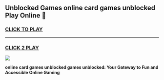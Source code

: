
## Unblocked Games online card games unblocked Play Online 👋
<h3>
<a href="https://news.freeplayer.one?title=online_card_games_unblocked&ref=17F">CLICK TO PLAY</a></h3>
<hr>

<h3>
<a href="https://news.freeplayer.one?title=online_card_games_unblocked&ref=17F">CLICK 2 PLAY</a>
  
</h3>

<a href="https://news.freeplayer.one?title=online_card_games_unblocked&ref=17F/"><img src="https://clearcache.store/games.png"></a>


**online card games unblocked games unblocked: Your Gateway to Fun and Accessible Online Gaming**
